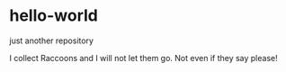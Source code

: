 # hello-world
just another repository

I collect Raccoons and I will not let them go. Not even if they say please!
